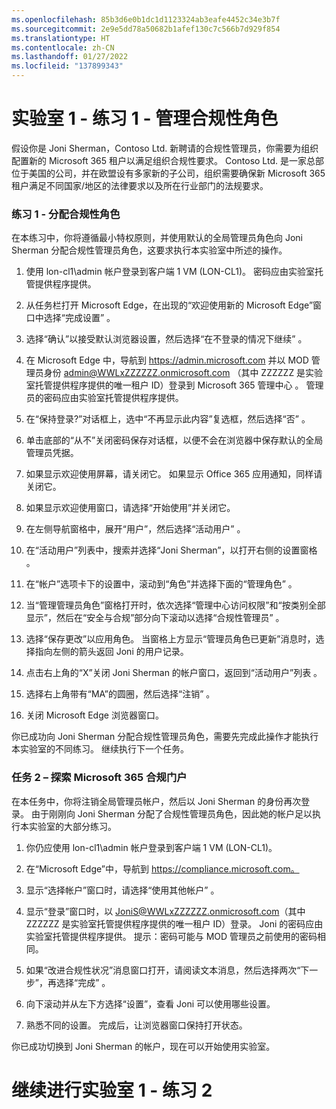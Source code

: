 ```yaml
---
ms.openlocfilehash: 85b3d6e0b1dc1d1123324ab3eafe4452c34e3b7f
ms.sourcegitcommit: 2e9e5dd78a50682b1afef130c7c566b7d929f854
ms.translationtype: HT
ms.contentlocale: zh-CN
ms.lasthandoff: 01/27/2022
ms.locfileid: "137899343"
---
```

# <a name="lab-1---exercise-1---manage-compliance-roles"></a>实验室 1 - 练习 1 - 管理合规性角色

假设你是 Joni Sherman，Contoso Ltd. 新聘请的合规性管理员，你需要为组织配置新的 Microsoft 365 租户以满足组织合规性要求。 Contoso Ltd. 是一家总部位于美国的公司，并在欧盟设有多家新的子公司，组织需要确保新 Microsoft 365 租户满足不同国家/地区的法律要求以及所在行业部门的法规要求。

### <a name="task-1--assign-compliance-roles"></a>练习 1 - 分配合规性角色

在本练习中，你将遵循最小特权原则，并使用默认的全局管理员角色向 Joni Sherman 分配合规性管理员角色，这要求执行本实验室中所述的操作。

1. 使用 lon-cl1\admin 帐户登录到客户端 1 VM (LON-CL1)。  密码应由实验室托管提供程序提供。

2. 从任务栏打开 Microsoft Edge，在出现的“欢迎使用新的 Microsoft Edge”窗口中选择“完成设置”  。

3. 选择“确认”以接受默认浏览器设置，然后选择“在不登录的情况下继续” 。

4. 在 Microsoft Edge 中，导航到 https://admin.microsoft.com 并以 MOD 管理员身份 admin@WWLxZZZZZZ.onmicrosoft.com （其中 ZZZZZZ 是实验室托管提供程序提供的唯一租户 ID）登录到 Microsoft 365 管理中心  。  管理员的密码应由实验室托管提供程序提供。

5. 在“保持登录?”对话框上，选中“不再显示此内容”复选框，然后选择“否”  。

6. 单击底部的“从不”关闭密码保存对话框，以便不会在浏览器中保存默认的全局管理员凭据。

7. 如果显示欢迎使用屏幕，请关闭它。 如果显示 Office 365 应用通知，同样请关闭它。

8. 如果显示欢迎使用窗口，请选择“开始使用”并关闭它。

9. 在左侧导航窗格中，展开“用户”，然后选择“活动用户” 。

10. 在“活动用户”列表中，搜索并选择“Joni Sherman”，以打开右侧的设置窗格 。

11. 在“帐户”选项卡下的设置中，滚动到“角色”并选择下面的“管理角色”  。

12. 当“管理管理员角色”窗格打开时，依次选择“管理中心访问权限”和“按类别全部显示”，然后在“安全与合规”部分向下滚动以选择“合规性管理员”   。

13. 选择“保存更改”以应用角色。 当窗格上方显示“管理员角色已更新”消息时，选择指向左侧的箭头返回 Joni 的用户记录。

14. 点击右上角的“X”关闭 Joni Sherman 的帐户窗口，返回到“活动用户”列表 。

15. 选择右上角带有“MA”的圆圈，然后选择“注销” 。

16. 关闭 Microsoft Edge 浏览器窗口。

你已成功向 Joni Sherman 分配合规性管理员角色，需要先完成此操作才能执行本实验室的不同练习。 继续执行下一个任务。

### <a name="task-2--explore-the-microsoft-365-compliance-portal"></a>任务 2 – 探索 Microsoft 365 合规门户

在本任务中，你将注销全局管理员帐户，然后以 Joni Sherman 的身份再次登录。 由于刚刚向 Joni Sherman 分配了合规性管理员角色，因此她的帐户足以执行本实验室的大部分练习。

1. 你仍应使用 lon-cl1\admin 帐户登录到客户端 1 VM (LON-CL1)。 

2. 在“Microsoft Edge”中，导航到 https://compliance.microsoft.com。

3. 显示“选择帐户”窗口时，请选择“使用其他帐户” 。

4. 显示“登录”窗口时，以 JoniS@WWLxZZZZZZ.onmicrosoft.com（其中 ZZZZZZ 是实验室托管提供程序提供的唯一租户 ID）登录。  Joni 的密码应由实验室托管提供程序提供。  提示：密码可能与 MOD 管理员之前使用的密码相同。

5. 如果“改进合规性状况”消息窗口打开，请阅读文本消息，然后选择两次“下一步”，再选择“完成”  。

6. 向下滚动并从左下方选择“设置”，查看 Joni 可以使用哪些设置。

7. 熟悉不同的设置。 完成后，让浏览器窗口保持打开状态。

你已成功切换到 Joni Sherman 的帐户，现在可以开始使用实验室。

# <a name="proceed-to-lab-1---exercise-2"></a>继续进行实验室 1 - 练习 2
